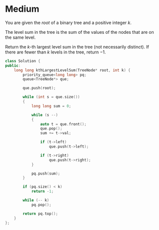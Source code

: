 # Medium

You are given the $root$ of a binary tree and a positive integer $k$.

The level sum in the tree is the sum of the values of the nodes that are on the same level.

Return the $k$-th largest level sum in the tree (not necessarily distinct). If there are fewer than $k$ levels in the tree, return $-1$.

```cpp
class Solution {
public:
    long long kthLargestLevelSum(TreeNode* root, int k) {
        priority_queue<long long> pq;
        queue<TreeNode*> que;

        que.push(root);

        while (int s = que.size())
        {
            long long sum = 0;

            while (s --)
            {
                auto t = que.front();
                que.pop();
                sum += t->val;

                if (t->left)
                    que.push(t->left);

                if (t->right)
                    que.push(t->right);
            }

            pq.push(sum);
        }

        if (pq.size() < k)
            return -1;

        while (-- k)
            pq.pop();

        return pq.top();     
    }
};
```
